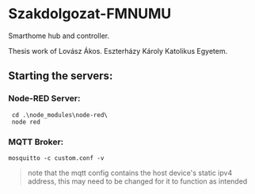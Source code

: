 # Szakdolgozat-FMNUMU
Smarthome hub and controller. 

Thesis work of Lovász Ákos.
Eszterházy Károly Katolikus Egyetem.


## Starting the servers:
### Node-RED Server:
     cd .\node_modules\node-red\
     node red


### MQTT Broker:
    mosquitto -c custom.conf -v
    
>note that the mqtt config contains the host device's static ipv4 address, this may need to be changed for it to function as intended